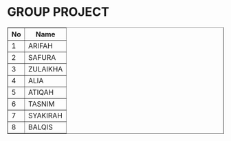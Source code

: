 <h1>GROUP PROJECT</h1>

<table border="1">
    <thead>
        <tr>
            <th>No</th>
            <th>Name</th>
        </tr>
    </thead>
    <tbody>
        <tr>
            <td>1</td>
            <td>ARIFAH</td>
        </tr>
        <tr>
            <td>2</td>
            <td>SAFURA</td>
        </tr>
        <tr>
            <td>3</td>
            <td>ZULAIKHA</td>
        </tr>
        <tr>
            <td>4</td>
            <td>ALIA</td>
        </tr>
        <tr>
            <td>5</td>
            <td>ATIQAH</td>
        </tr>
        <tr>
            <td>6</td>
            <td>TASNIM</td>
        </tr>
        <tr>
            <td>7</td>
            <td>SYAKIRAH</td>
        </tr>
        <tr>
            <td>8</td>
            <td>BALQIS</td>
        </tr>
    </tbody>
</table>
